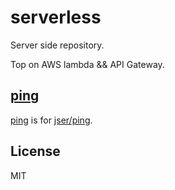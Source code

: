 # serverless

Server side repository.

Top on AWS lambda && API Gateway.

## [ping](./ping)

[ping](./ping) is for [jser/ping](https://github.com/jser/ping "jser/ping").

## License

MIT